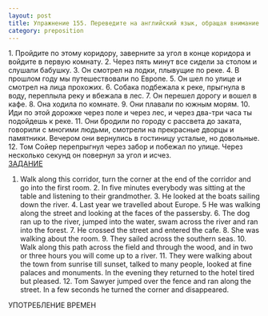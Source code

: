 ```yaml
---
layout: post
title: Упражнение 155. Переведите на английский язык, обращая внимание на способы перевода предлогов через и по.
category: preposition
---
```

<section class="question">
1. Пройдите по этому коридору, заверните за угол в конце коридора и войдите в первую комнату. 2. Через пять минут все сидели за столом и слушали бабушку. 3. Он смотрел на лодки, плывущие по реке. 4. В прошлом году мы путешествовали по Европе. 5. Он шел по улице и смотрел на лица прохожих. 6. Собака подбежала к реке, прыгнула в воду, переплыла реку и вбежала в лес. 7. Он перешел дорогу и вошел в кафе. 8. Она ходила по комнате. 9. Они плавали по южным морям. 10. Иди по этой дорожке через поле и через лес, и через два-три часа ты подойдешь к реке. 11. Они бродили по городу с рассвета до заката, говорили с многими людьми, смотрели на прекрасные дворцы и памятники. Вечером они вернулись в гостиницу усталые, но довольные. 12. Том Сойер перепрыгнул через забор и побежал по улице. Через несколько секунд он повернул за угол и исчез.
</section>

<section class="answer">
<a href="http://www.njnj.ru/golits/golits_prepositions_at_on_in_to_by_of_with_about.htm#a155">ЗАДАНИЕ</a> 

 

1. Walk along this corridor, turn the corner at the end of the corridor and go into the first room. 2. In five minutes everybody was sitting at the table and listening to their grandmother. 3. He looked at the boats sailing down the river. 4. Last year we travelled about Europe. 5 He was walking along the street and looking at the faces of the passersby. 6. The dog ran up to the river, jumped into the water, swam across the river and ran into the forest. 7. He crossed the street and entered the cafe. 8. She was walking about the room. 9. They sailed across the southern seas. 10. Walk along this path across the field and through the wood, and in two or three hours you will come up to a river. 11. They were walking about the town from sunrise till sunset, talked to many people, looked at fine palaces and monuments. In the evening they returned to the hotel tired but pleased. 12. Tom Sawyer jumped over the fence and ran along the street. In a few seconds he turned the corner and disappeared.

 УПОТРЕБЛЕНИЕ ВРЕМЕН
</section>